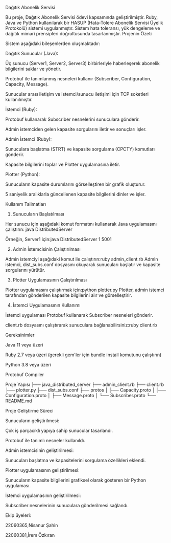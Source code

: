 Dağıtık Abonelik Servisi

Bu proje, Dağıtık Abonelik Servisi ödevi kapsamında geliştirilmiştir. Ruby, Java ve Python kullanılarak bir HASUP (Hata-Tolere Abonelik Servisi Üyelik Protokolü) sistemi uygulanmıştır. Sistem hata toleransı, yük dengeleme ve dağıtık mimari prensipleri doğrultusunda tasarlanmıştır.
Projenin Özeti

Sistem aşağıdaki bileşenlerden oluşmaktadır:

Dağıtık Sunucular (Java):

Üç sunucu (Server1, Server2, Server3) birbirleriyle haberleşerek abonelik bilgilerini saklar ve yönetir.

Protobuf ile tanımlanmış nesneleri kullanır (Subscriber, Configuration, Capacity, Message).

Sunucular arası iletişim ve istemci/sunucu iletişimi için TCP soketleri kullanılmıştır.

İstemci (Ruby):

Protobuf kullanarak Subscriber nesnelerini sunuculara gönderir.

Admin istemciden gelen kapasite sorgularını iletir ve sonuçları işler.

Admin İstemci (Ruby):

Sunuculara başlatma (STRT) ve kapasite sorgulama (CPCTY) komutları gönderir.

Kapasite bilgilerini toplar ve Plotter uygulamasına iletir.

Plotter (Python):

Sunucuların kapasite durumlarını görselleştiren bir grafik oluşturur.

5 saniyelik aralıklarla güncellenen kapasite bilgilerini dinler ve işler.

Kullanım Talimatları

1. Sunucuların Başlatılması

Her sunucu için aşağıdaki komut formatını kullanarak Java uygulamasını çalıştırın:
java DistributedServer <serverId> <port>

Örneğin, Server1 için:java DistributedServer 1 5001

2. Admin İstemcisinin Çalıştırılması

Admin istemciyi aşağıdaki komut ile çalıştırın:ruby admin_client.rb
Admin istemci, dist_subs.conf dosyasını okuyarak sunucuları başlatır ve kapasite sorgularını yürütür.

3. Plotter Uygulamasının Çalıştırılması

Plotter uygulamasını çalıştırmak için:python plotter.py
Plotter, admin istemci tarafından gönderilen kapasite bilgilerini alır ve görselleştirir.

4. İstemci Uygulamasının Kullanımı

 İstemci uygulaması Protobuf kullanarak Subscriber nesneleri gönderir.

client.rb dosyasını çalıştırarak sunuculara bağlanabilirsiniz:ruby client.rb

Gereksinimler

Java 11 veya üzeri

Ruby 2.7 veya üzeri (gerekli gem'ler için bundle install komutunu çalıştırın)

Python 3.8 veya üzeri

Protobuf Compiler

Proje Yapısı
├── java_distributed_server
├── admin_client.rb
├── client.rb
├── plotter.py
├── dist_subs.conf
├── protos
│   ├── Capacity.proto
│   ├── Configuration.proto
│   ├── Message.proto
│   └── Subscriber.proto
└── README.md

Proje Geliştirme Süreci

Sunucuların geliştirilmesi:

Çok iş parçacıklı yapıya sahip sunucular tasarlandı.

Protobuf ile tanımlı nesneler kullanıldı.

Admin istemcisinin geliştirilmesi:

Sunucuları başlatma ve kapasitelerini sorgulama özellikleri eklendi.

Plotter uygulamasının geliştirilmesi:

Sunucuların kapasite bilgilerini grafiksel olarak gösteren bir Python uygulaması.

İstemci uygulamasının geliştirilmesi:

Subscriber nesnelerinin sunuculara gönderilmesi sağlandı.

Ekip üyeleri:

22060365,Nisanur Şahin

22060381,İrem Özkıran
